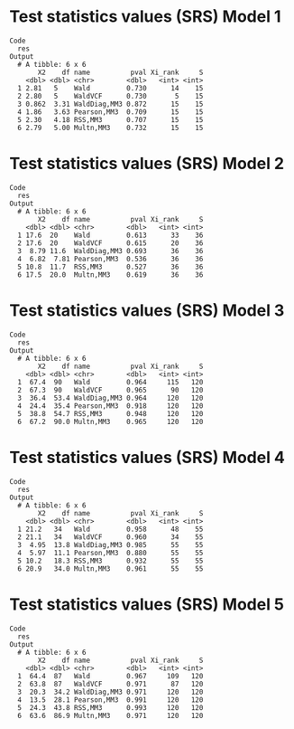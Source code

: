 # Test statistics values (SRS) Model 1

    Code
      res
    Output
      # A tibble: 6 x 6
           X2    df name          pval Xi_rank     S
        <dbl> <dbl> <chr>        <dbl>   <int> <int>
      1 2.81   5    Wald         0.730      14    15
      2 2.80   5    WaldVCF      0.730       5    15
      3 0.862  3.31 WaldDiag,MM3 0.872      15    15
      4 1.86   3.63 Pearson,MM3  0.709      15    15
      5 2.30   4.18 RSS,MM3      0.707      15    15
      6 2.79   5.00 Multn,MM3    0.732      15    15

# Test statistics values (SRS) Model 2

    Code
      res
    Output
      # A tibble: 6 x 6
           X2    df name          pval Xi_rank     S
        <dbl> <dbl> <chr>        <dbl>   <int> <int>
      1 17.6  20    Wald         0.613      33    36
      2 17.6  20    WaldVCF      0.615      20    36
      3  8.79 11.6  WaldDiag,MM3 0.693      36    36
      4  6.82  7.81 Pearson,MM3  0.536      36    36
      5 10.8  11.7  RSS,MM3      0.527      36    36
      6 17.5  20.0  Multn,MM3    0.619      36    36

# Test statistics values (SRS) Model 3

    Code
      res
    Output
      # A tibble: 6 x 6
           X2    df name          pval Xi_rank     S
        <dbl> <dbl> <chr>        <dbl>   <int> <int>
      1  67.4  90   Wald         0.964     115   120
      2  67.3  90   WaldVCF      0.965      90   120
      3  36.4  53.4 WaldDiag,MM3 0.964     120   120
      4  24.4  35.4 Pearson,MM3  0.918     120   120
      5  38.8  54.7 RSS,MM3      0.948     120   120
      6  67.2  90.0 Multn,MM3    0.965     120   120

# Test statistics values (SRS) Model 4

    Code
      res
    Output
      # A tibble: 6 x 6
           X2    df name          pval Xi_rank     S
        <dbl> <dbl> <chr>        <dbl>   <int> <int>
      1 21.2   34   Wald         0.958      48    55
      2 21.1   34   WaldVCF      0.960      34    55
      3  4.95  13.8 WaldDiag,MM3 0.985      55    55
      4  5.97  11.1 Pearson,MM3  0.880      55    55
      5 10.2   18.3 RSS,MM3      0.932      55    55
      6 20.9   34.0 Multn,MM3    0.961      55    55

# Test statistics values (SRS) Model 5

    Code
      res
    Output
      # A tibble: 6 x 6
           X2    df name          pval Xi_rank     S
        <dbl> <dbl> <chr>        <dbl>   <int> <int>
      1  64.4  87   Wald         0.967     109   120
      2  63.8  87   WaldVCF      0.971      87   120
      3  20.3  34.2 WaldDiag,MM3 0.971     120   120
      4  13.5  28.1 Pearson,MM3  0.991     120   120
      5  24.3  43.8 RSS,MM3      0.993     120   120
      6  63.6  86.9 Multn,MM3    0.971     120   120

